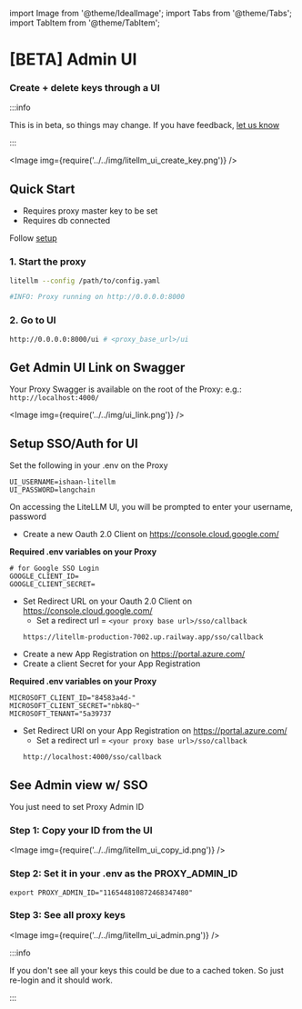 import Image from '@theme/IdealImage';
import Tabs from '@theme/Tabs';
import TabItem from '@theme/TabItem';

# [BETA] Admin UI
### **Create + delete keys through a UI**

:::info

This is in beta, so things may change. If you have feedback, [let us know](https://discord.com/invite/wuPM9dRgDw)

:::

<Image img={require('../../img/litellm_ui_create_key.png')} />  



## Quick Start

- Requires proxy master key to be set 
- Requires db connected 

Follow [setup](./virtual_keys.md#setup)

### 1. Start the proxy
```bash
litellm --config /path/to/config.yaml

#INFO: Proxy running on http://0.0.0.0:8000
```

### 2. Go to UI 
```bash
http://0.0.0.0:8000/ui # <proxy_base_url>/ui
```


## Get Admin UI Link on Swagger 
Your Proxy Swagger is available on the root of the Proxy: e.g.: `http://localhost:4000/`

<Image img={require('../../img/ui_link.png')} />

## Setup SSO/Auth for UI

<Tabs>

<TabItem value="username" label="Quick Start - Username, Password">

Set the following in your .env on the Proxy

```shell
UI_USERNAME=ishaan-litellm
UI_PASSWORD=langchain
```

On accessing the LiteLLM UI, you will be prompted to enter your username, password

</TabItem>

<TabItem value="google" label="Google SSO">

- Create a new Oauth 2.0 Client on https://console.cloud.google.com/ 

**Required .env variables on your Proxy**
```shell
# for Google SSO Login
GOOGLE_CLIENT_ID=
GOOGLE_CLIENT_SECRET=
```

- Set Redirect URL on your Oauth 2.0 Client on https://console.cloud.google.com/ 
    - Set a redirect url = `<your proxy base url>/sso/callback`
    ```shell
    https://litellm-production-7002.up.railway.app/sso/callback
    ```

</TabItem>

<TabItem value="msft" label="Microsoft SSO">

- Create a new App Registration on https://portal.azure.com/
- Create a client Secret for your App Registration

**Required .env variables on your Proxy**
```shell
MICROSOFT_CLIENT_ID="84583a4d-"
MICROSOFT_CLIENT_SECRET="nbk8Q~"
MICROSOFT_TENANT="5a39737
```
- Set Redirect URI on your App Registration on https://portal.azure.com/
    - Set a redirect url = `<your proxy base url>/sso/callback`
    ```shell
    http://localhost:4000/sso/callback
    ```

</TabItem>

</Tabs>

## See Admin view w/ SSO 

You just need to set Proxy Admin ID

### Step 1: Copy your ID from the UI 

<Image img={require('../../img/litellm_ui_copy_id.png')} />

### Step 2: Set it in your .env as the PROXY_ADMIN_ID 

```env
export PROXY_ADMIN_ID="116544810872468347480"
```

### Step 3: See all proxy keys

<Image img={require('../../img/litellm_ui_admin.png')} />

:::info

If you don't see all your keys this could be due to a cached token. So just re-login and it should work.

:::